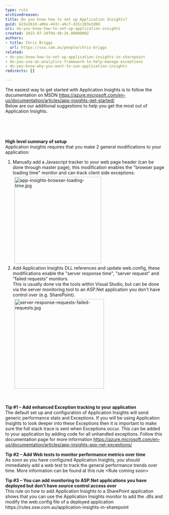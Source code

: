 ```yaml
---
type: rule
archivedreason: 
title: Do you know how to set up Application Insights?
guid: 623a361d-a06e-443c-a6c7-d15c203e2d0d
uri: do-you-know-how-to-set-up-application-insights
created: 2015-07-24T04:48:34.0000000Z
authors:
- title: Chris Briggs
  url: https://ssw.com.au/people/chris-briggs
related:
- do-you-know-how-to-set-up-application-insights-in-sharepoint
- do-you-use-an-analytics-framework-to-help-manage-exceptions
- do-you-know-why-you-want-to-use-application-insights
redirects: []

---
```



<p>​​​​The easiest way to get started with Application Insights is to follow the documentation on MSDN <a href="https&#58;//azure.microsoft.com/en-us/documentation/articles/app-insights-get-started/">https&#58;//azure.microsoft.com/en-us/documentation/articles/app-insights-get-started/</a> <br>Below are our additional suggestions to help you get the most out of Application Insights.</p><p>&#160;</p>
<br><excerpt class='endintro'></excerpt><br>
<div><strong>High&#160;level summary of setup</strong></div>Application Insights requires that you make 2 general modifications to your application&#58;<ol><li>Manually add a Javascript tracker to your web page header&#160;(can be done through&#160;master page), this modification&#160;enables the &quot;browser page loading time&quot; monitor and can track client side exceptions&#58;<br><img alt="app-insights-browser-loading-time.jpg" src="/SiteAssets/application-insights-in-sharepoint/app-insights-browser-loading-time.jpg" style="margin&#58;5px;width&#58;275px;" /></li><li>Add Application Insights DLL references and update web.config, these modifications enable&#160;the &quot;server response time&quot;, &quot;server request&quot; and &quot;failed requests&quot; monitors. <br>This is usually done&#160;via the tools&#160;within Visual Studio, but can&#160;be done via the server monitoring tool to an ASP.Net application you don't have control over (e.g. SharePoint).<br><img alt="server-response-requests-failed-requests.jpg" src="/SiteAssets/application-insights-in-sharepoint/server-response-requests-failed-requests.jpg" style="margin&#58;5px;width&#58;284px;" />&#160;<span>&#160;</span></li></ol><div><br></div><p>
   <strong>Tip #1&#160;– Add enhanced Exception tracking to your application</strong><br>The&#160;default set up and configuration of Application Insights will send generic performance stats and Exceptions. If you will be using Application Insights to look&#160;deeper into these&#160;Exceptions then it is important to make sure the full stack trace is sent when Exceptions occur. This can be added to your application by adding code for all unhandled exceptions. Follow this documentation page for more information <a href="https&#58;//azure.microsoft.com/en-us/documentation/articles/app-insights-asp-net-exceptions/">https&#58;//azure.microsoft.com/en-us/documentation/articles/app-insights-asp-net-exceptions/</a></p><p>
   <strong>Tip #2&#160;– Add Web tests to monitor performance metrics over time<br></strong>As soon as you have configured Application Insights, you should immediately add a web test to track the general performance trends&#160;​​over time. More information can be found at this rule &lt;Rule coming soon&gt;</p><p>
   <strong>Tip #3&#160;– You can add monitoring to ASP.Net applications you have deployed but don't have source control access over</strong><br>This rule on how to add Application Insights to a SharePoint application shows that you can use the Application Insights monitor to add the .dlls and modify the web.config file of a deployed application <a>https&#58;//rules.ssw.com.au/application-insights-in-sharepoint</a>​</p>


